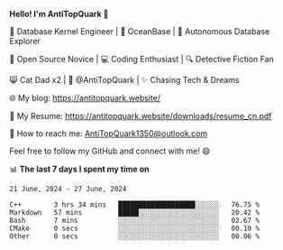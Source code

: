
**Hello! I'm AntiTopQuark 👋**

🔧 Database Kernel Engineer | 🌊 OceanBase | 🤖 Autonomous Database Explorer

🌱 Open Source Novice | 💻 Coding Enthusiast | 🔍 Detective Fiction Fan

😸 Cat Dad x2 | 🎉 @AntiTopQuark | ✨ Chasing Tech & Dreams

🌐 My blog: https://antitopquark.website/

📄 My Resume: https://antitopquark.website/downloads/resume_cn.pdf

📧 How to reach me: AntiTopQuark1350@outlook.com

Feel free to follow my GitHub and connect with me! 😄

📊 **The last 7 days I spent my time on** 

<!--START_SECTION:waka-->
```text
21 June, 2024 - 27 June, 2024

C++        3 hrs 34 mins   ███████████████████░░░░░░   76.75 % 
Markdown   57 mins         █████░░░░░░░░░░░░░░░░░░░░   20.42 % 
Bash       7 mins          ░░░░░░░░░░░░░░░░░░░░░░░░░   02.67 % 
CMake      0 secs          ░░░░░░░░░░░░░░░░░░░░░░░░░   00.10 % 
Other      0 secs          ░░░░░░░░░░░░░░░░░░░░░░░░░   00.06 %
```
<!--END_SECTION:waka-->


